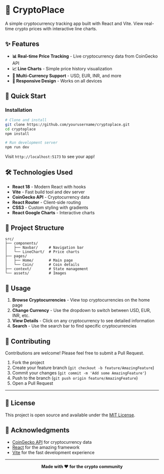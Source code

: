 # 🚀 CryptoPlace

A simple cryptocurrency tracking app built with React and Vite. View real-time crypto prices with interactive line charts.

## ✨ Features

- **📊 Real-time Price Tracking** - Live cryptocurrency data from CoinGecko API
- **📈 Line Charts** - Simple price history visualization
- **💱 Multi-Currency Support** - USD, EUR, INR, and more
- **📱 Responsive Design** - Works on all devices

## 🚀 Quick Start

### Installation

```bash
# Clone and install
git clone https://github.com/yourusername/cryptoplace.git
cd cryptoplace
npm install

# Run development server
npm run dev
```

Visit `http://localhost:5173` to see your app!

## 🛠️ Technologies Used

- **React 18** - Modern React with hooks
- **Vite** - Fast build tool and dev server
- **CoinGecko API** - Cryptocurrency data
- **React Router** - Client-side routing
- **CSS3** - Custom styling with gradients
- **React Google Charts** - Interactive charts

## 📁 Project Structure

```
src/
├── components/
│   ├── Navbar/     # Navigation bar
│   └── LineChart/  # Price charts
├── pages/
│   ├── Home/       # Main page
│   └── Coin/       # Coin details
├── context/        # State management
└── assets/         # Images
```

## 🎯 Usage

1. **Browse Cryptocurrencies** - View top cryptocurrencies on the home page
2. **Change Currency** - Use the dropdown to switch between USD, EUR, INR, etc.
3. **View Details** - Click on any cryptocurrency to see detailed information
4. **Search** - Use the search bar to find specific cryptocurrencies

## 🤝 Contributing

Contributions are welcome! Please feel free to submit a Pull Request.

1. Fork the project
2. Create your feature branch (`git checkout -b feature/AmazingFeature`)
3. Commit your changes (`git commit -m 'Add some AmazingFeature'`)
4. Push to the branch (`git push origin feature/AmazingFeature`)
5. Open a Pull Request

---

## 📝 License

This project is open source and available under the [MIT License](LICENSE).

## 🙏 Acknowledgments

- [CoinGecko API](https://www.coingecko.com/) for cryptocurrency data
- [React](https://reactjs.org/) for the amazing framework
- [Vite](https://vitejs.dev/) for the fast development experience

---

<div align="center">
  <p><strong>Made with ❤️ for the crypto community</strong></p>
</div>
